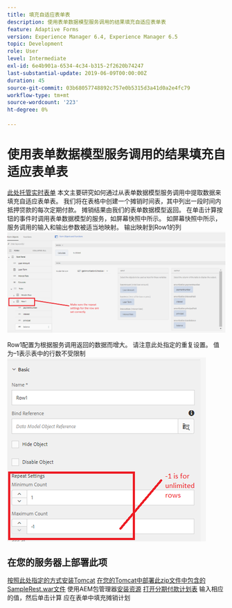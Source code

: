 ```yaml
---
title: 填充自适应表单表
description: 使用表单数据模型服务调用的结果填充自适应表单表
feature: Adaptive Forms
version: Experience Manager 6.4, Experience Manager 6.5
topic: Development
role: User
level: Intermediate
exl-id: 6e4b901a-6534-4c34-b315-2f2620b74247
last-substantial-update: 2019-06-09T00:00:00Z
duration: 45
source-git-commit: 03b68057748892c757e0b5315d3a41d0a2e4fc79
workflow-type: tm+mt
source-wordcount: '223'
ht-degree: 0%

---
```


# 使用表单数据模型服务调用的结果填充自适应表单表

[此处托管实时表单](https://forms.enablementadobe.com/content/dam/formsanddocuments/amortization/jcr:content?wcmmode=disabled)
本文主要研究如何通过从表单数据模型服务调用中提取数据来填充自适应表单表。 我们将在表格中创建一个摊销时间表，其中列出一段时间内抵押贷款的每次定期付款。 摊销结果由我们的表单数据模型返回。 在单击计算按钮的事件时调用表单数据模型的服务，如屏幕快照中所示。 如屏幕快照中所示，服务调用的输入和输出参数被适当地映射。 输出映射到Row1的列
![clickevent](assets/amortization.PNG)

Row1配置为根据服务调用返回的数据而增大。 请注意此处指定的重复设置。 值为–1表示表中的行数不受限制
![Row1](assets/rowconfiguration.PNG)

## 在您的服务器上部署此项

[按照此处指定的方式安装Tomcat](/help/forms/ic-print-channel-tutorial/set-up-tomcat.md)
[在您的Tomcat中部署此zip文件中包含的SampleRest.war文件](assets/sample-rest.zip)
使用AEM包管理器[安装资源](assets/amortizationschedule.zip)
[打开分期付款计划表](http://localhost:4502/content/dam/formsanddocuments/amortization/jcr:content?wcmmode=disabled)
输入相应的值，然后单击计算
应在表单中填充摊销计划
